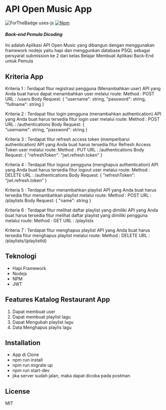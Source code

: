 # API Open Music App
![ForTheBadge uses-js](http://ForTheBadge.com/images/badges/uses-js.svg)
[![Npm](https://badgen.net/badge/icon/npm?icon=npm&label)](https://https://npmjs.com/)
#### _Back-end Pemula Dicoding_
Ini adalah Aplikasi API Open Music yang dibangun dengan menggunakan framework nodejs yaitu hapi dan menggunkan database PSQL sebagai persyarat submission ke 2 dari kelas Belajar Membuat Aplikasi Back-End untuk Pemula

## Kriteria App
Kriteria 1 : Terdapat fitur registrasi pengguna (Menambahkan user) API yang Anda buat harus dapat menambahkan user melalui route:
Method : POST URL : /users Body Request:
    { 
        "username": string,
        "password": string, 
        "fullname": string 
    }
    
Kriteria 2 : Terdapat fitur login pengguna (menambahkan authentication) API yang Anda buat harus tersedia fitur login user melalui route:
Method : POST URL : /authentications Body Request: 
    {  
        "username": string, 
        "password": string 
    }
    
Kriteria 3 : Terdapat fitur refresh access token (memperbarui authentication) API yang Anda buat harus tersedia fitur Refresh Access Token user melalui route:
Method : PUT URL : /authentications Body Request: 
    {
        "refreshToken": "jwt.refresh.token"
    }
    
Kriteria 4 : Terdapat fitur logout pengguna (menghapus authentication) API yang Anda buat harus tersedia fitur logout user melalui route:
Method : DELETE URL : /authentications Body Request: 
    {
        "refreshToken": "jwt.refresh.token" 
    }

Kriteria 5 : Terdapat fitur menambahkan playlist API yang Anda buat harus tersedia fitur menambahkan playlist melalui route:
Method : POST URL : /playlists Body Request: 
    {
        "name": string 
    }

Kriteria 6 : Terdapat fitur melihat daftar playlist yang dimiliki API yang Anda buat harus tersedia fitur melihat daftar playlist yang dimiliki pengguna melalui route:
Method : GET URL : /playlists

Kriteria 7 : Terdapat fitur menghapus playlist API yang Anda buat harus tersedia fitur menghapus playlist melalui route:
Method : DELETE URL : /playlists/{playlistId}

## Teknologi
- Hapi Framework
- Nodejs
- NPM
- JWT

## Features Katalog Restaurant App
1. Dapat membuat user
2. Dapat membuat playlist lagu
3. Dapat Mengubah playlist lagu
4. Data Menghapus playlis lagu

## Installation
- App di Clone
- npm run install
- npm run migrate up
- npm run start-dev
- jika server sudah jalan, maka dapat dicoba pada postman

## License

MIT

